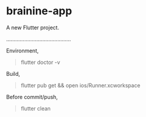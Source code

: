 # brainine-app

A new Flutter project.

...........................................

Environment,
> flutter doctor -v

Build,
> flutter pub get && open ios/Runner.xcworkspace

Before commit/push,
> flutter clean

